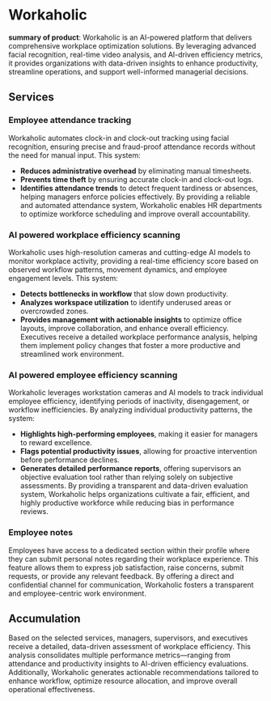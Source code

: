# Workaholic

**summary of product**: Workaholic is an AI-powered platform that delivers comprehensive workplace optimization solutions. By leveraging advanced facial recognition, real-time video analysis, and AI-driven efficiency metrics, it provides organizations with data-driven insights to enhance productivity, streamline operations, and support well-informed managerial decisions.

## Services

### Employee attendance tracking

Workaholic automates clock-in and clock-out tracking using facial recognition, ensuring precise and fraud-proof attendance records without the need for manual input. This system:

- **Reduces administrative overhead** by eliminating manual timesheets.
- **Prevents time theft** by ensuring accurate clock-in and clock-out logs.
- **Identifies attendance trends** to detect frequent tardiness or absences, helping managers enforce policies effectively. By providing a reliable and automated attendance system, Workaholic enables HR departments to optimize workforce scheduling and improve overall accountability.

### AI powered workplace efficiency scanning

Workaholic uses high-resolution cameras and cutting-edge AI models to monitor workplace activity, providing a real-time efficiency score based on observed workflow patterns, movement dynamics, and employee engagement levels. This system:

- **Detects bottlenecks in workflow** that slow down productivity.
- **Analyzes workspace utilization** to identify underused areas or overcrowded zones.
- **Provides management with actionable insights** to optimize office layouts, improve collaboration, and enhance overall efficiency. Executives receive a detailed workplace performance analysis, helping them implement policy changes that foster a more productive and streamlined work environment.

### AI powered employee efficiency scanning

Workaholic leverages workstation cameras and AI models to track individual employee efficiency, identifying periods of inactivity, disengagement, or workflow inefficiencies. By analyzing individual productivity patterns, the system:

- **Highlights high-performing employees**, making it easier for managers to reward excellence.
- **Flags potential productivity issues**, allowing for proactive intervention before performance declines.
- **Generates detailed performance reports**, offering supervisors an objective evaluation tool rather than relying solely on subjective assessments.
By providing a transparent and data-driven evaluation system, Workaholic helps organizations cultivate a fair, efficient, and highly productive workforce while reducing bias in performance reviews.

### Employee notes
Employees have access to a dedicated section within their profile where they can submit personal notes regarding their workplace experience. This feature allows them to express job satisfaction, raise concerns, submit requests, or provide any relevant feedback. By offering a direct and confidential channel for communication, Workaholic fosters a transparent and employee-centric work environment.

## Accumulation
Based on the selected services, managers, supervisors, and executives receive a detailed, data-driven assessment of workplace efficiency. This analysis consolidates multiple performance metrics—ranging from attendance and productivity insights to AI-driven efficiency evaluations. Additionally, Workaholic generates actionable recommendations tailored to enhance workflow, optimize resource allocation, and improve overall operational effectiveness.
